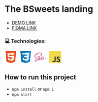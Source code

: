 # The BSweets landing
  - [DEMO LINK](https://oleksandrshtonda.github.io/bakerlab-landing/)
  - [FIGMA LINK](https://www.figma.com/file/dY3izAm0Vspsmra4lQWQIP/Bakerlab_FE-students)

### 💻 Technologies:
  <div id="technologies">
    <img src="https://github.com/devicons/devicon/blob/master/icons/html5/html5-original.svg" title="html5" alt="html5" width="40" height="40"/>&nbsp
    <img src="https://github.com/devicons/devicon/blob/master/icons/css3/css3-original.svg" title="css" alt="css" width="40" height="40"/>&nbsp
    <img src="https://github.com/devicons/devicon/blob/master/icons/sass/sass-original.svg" title="sass/scss" alt="sass/scss" width="40" height="40"/>&nbsp;
    <img src="https://github.com/devicons/devicon/blob/master/icons/javascript/javascript-original.svg" title="javascript" alt="javascript" width="40" height="40"/>&nbsp
  </div>

## How to run this project
  - `npm install` or `npm i`
  - `npm start`
